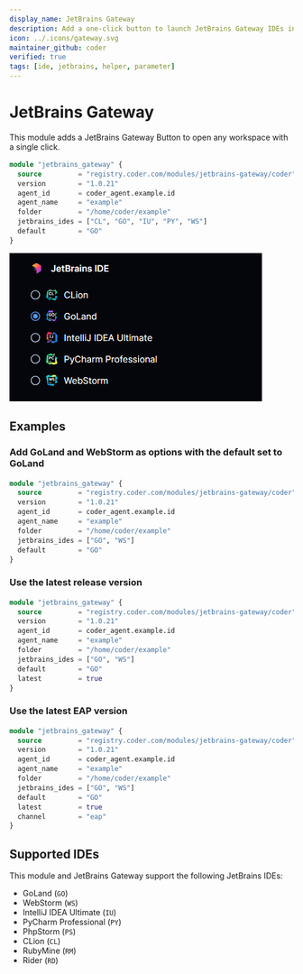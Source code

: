 ```yaml
---
display_name: JetBrains Gateway
description: Add a one-click button to launch JetBrains Gateway IDEs in the dashboard.
icon: ../.icons/gateway.svg
maintainer_github: coder
verified: true
tags: [ide, jetbrains, helper, parameter]
---
```


# JetBrains Gateway

This module adds a JetBrains Gateway Button to open any workspace with a single click.

```tf
module "jetbrains_gateway" {
  source         = "registry.coder.com/modules/jetbrains-gateway/coder"
  version        = "1.0.21"
  agent_id       = coder_agent.example.id
  agent_name     = "example"
  folder         = "/home/coder/example"
  jetbrains_ides = ["CL", "GO", "IU", "PY", "WS"]
  default        = "GO"
}
```

![JetBrains Gateway IDes list](../.images/jetbrains-gateway.png)

## Examples

### Add GoLand and WebStorm as options with the default set to GoLand

```tf
module "jetbrains_gateway" {
  source         = "registry.coder.com/modules/jetbrains-gateway/coder"
  version        = "1.0.21"
  agent_id       = coder_agent.example.id
  agent_name     = "example"
  folder         = "/home/coder/example"
  jetbrains_ides = ["GO", "WS"]
  default        = "GO"
}
```

### Use the latest release version

```tf
module "jetbrains_gateway" {
  source         = "registry.coder.com/modules/jetbrains-gateway/coder"
  version        = "1.0.21"
  agent_id       = coder_agent.example.id
  agent_name     = "example"
  folder         = "/home/coder/example"
  jetbrains_ides = ["GO", "WS"]
  default        = "GO"
  latest         = true
}
```

### Use the latest EAP version

```tf
module "jetbrains_gateway" {
  source         = "registry.coder.com/modules/jetbrains-gateway/coder"
  version        = "1.0.21"
  agent_id       = coder_agent.example.id
  agent_name     = "example"
  folder         = "/home/coder/example"
  jetbrains_ides = ["GO", "WS"]
  default        = "GO"
  latest         = true
  channel        = "eap"
}
```

## Supported IDEs

This module and JetBrains Gateway support the following JetBrains IDEs:

- GoLand (`GO`)
- WebStorm (`WS`)
- IntelliJ IDEA Ultimate (`IU`)
- PyCharm Professional (`PY`)
- PhpStorm (`PS`)
- CLion (`CL`)
- RubyMine (`RM`)
- Rider (`RD`)
